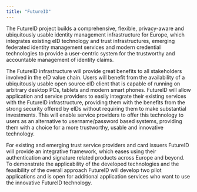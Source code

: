 ```yaml
---
title: "FutureID"
---
```


The FutureID project builds a comprehensive, flexible, privacy-aware and ubiquitously usable identity management infrastructure for Europe, which integrates existing eID technology and trust infrastructures, emerging federated identity management services and modern credential technologies to provide a user-centric system for the trustworthy and accountable management of identity claims.

The FutureID infrastructure will provide great benefits to all stakeholders involved in the eID value chain. Users will benefit from the availability of a ubiquitously usable open source eID client that is capable of running on arbitrary desktop PCs, tablets and modern smart phones. FutureID will allow application and service providers to easily integrate their existing services with the FutureID infrastructure, providing them with the benefits from the strong security offered by eIDs without requiring them to make substantial investments. This will enable service providers to offer this technology to users as an alternative to username/password based systems, providing them with a choice for a more trustworthy, usable and innovative technology.

For existing and emerging trust service providers and card issuers FutureID will provide an integrative framework, which eases using their authentication and signature related products across Europe and beyond. To demonstrate the applicability of the developed technologies and the feasibility of the overall approach FutureID will develop two pilot applications and is open for additional application services who want to use the innovative FutureID technology.

